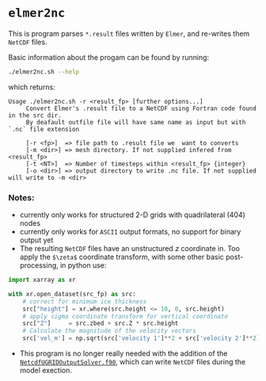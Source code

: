
# `elmer2nc`

This is program parses `*.result` files written by `Elmer`, and re-writes them `NetCDF` files.

Basic information about the progam can be found by running:
```bash
./elmer2nc.sh --help
```
which returns:
```shell
Usage ./elmer2nc.sh -r <result_fp> [further options...]
     Convert Elmer's .result file to a NetCDF using Fortran code found in the src dir.
     By deafault outfile file will have same name as input but with `.nc` file extension

     [-r <fp>]  => file path to .result file we  want to converts
     [-m <dir>] => mesh directory. If not supplied infered from <result_fp>
     [-t <NT>]  => Number of timesteps within <result_fp> {integer}
     [-o <dir>] => output directory to write .nc file. If not supplied will write to -m <dir>
```

### Notes:
 - currently only works for structured 2-D grids with quadrilateral (404) nodes  
 - currently only works for `ASCII` output formats, no support for binary output yet  
 - The resulting `NetCDF` files have an unstructured $z$ coordinate in. Too apply the `$\zeta$` coordinate transform, with some other basic post-processing, in python use:
  ```python
  import xarray as xr

  with xr.open_dataset(src_fp) as src:
      # correct for minimum ice thickness
      src["height"] = xr.where(src.height <= 10, 0, src.height)
      # apply sigma coordinate transform for vertical coordinate
      src["Z"]     = src.zbed + src.Z * src.height
      # Calculate the magnitude of the velocity vectors
      src['vel_m'] = np.sqrt(src['velocity 1']**2 + src['velocity 2']**2)    
```
 - This program is no longer really needed with the addition of the [`NetcdfUGRIDOutputSolver.f90`](https://github.com/andrewdnolan/thermal-structure/blob/main/src/elmer_src/NetcdfUGRIDOutputSolver.f90), which can write `NetCDF` files during the model exection.  
